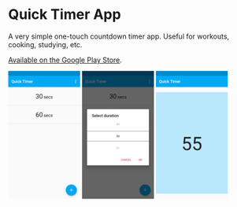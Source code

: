# Quick Timer App

A very simple one-touch countdown timer app. Useful for workouts, cooking, studying, etc.

[Available on the Google Play Store](https://play.google.com/store/apps/details?id=uk.co.markormesher.quicktimer).

![](images/screen-1-small.png) ![](images/screen-2-small.png) ![](images/screen-3-small.png)
